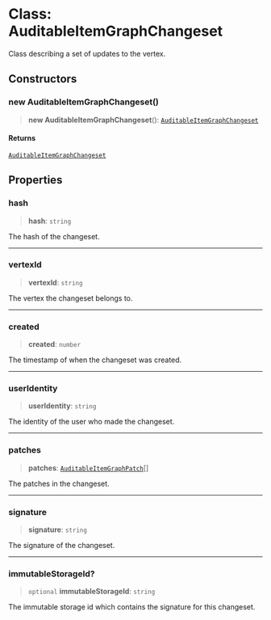 # Class: AuditableItemGraphChangeset

Class describing a set of updates to the vertex.

## Constructors

### new AuditableItemGraphChangeset()

> **new AuditableItemGraphChangeset**(): [`AuditableItemGraphChangeset`](AuditableItemGraphChangeset.md)

#### Returns

[`AuditableItemGraphChangeset`](AuditableItemGraphChangeset.md)

## Properties

### hash

> **hash**: `string`

The hash of the changeset.

***

### vertexId

> **vertexId**: `string`

The vertex the changeset belongs to.

***

### created

> **created**: `number`

The timestamp of when the changeset was created.

***

### userIdentity

> **userIdentity**: `string`

The identity of the user who made the changeset.

***

### patches

> **patches**: [`AuditableItemGraphPatch`](AuditableItemGraphPatch.md)[]

The patches in the changeset.

***

### signature

> **signature**: `string`

The signature of the changeset.

***

### immutableStorageId?

> `optional` **immutableStorageId**: `string`

The immutable storage id which contains the signature for this changeset.

